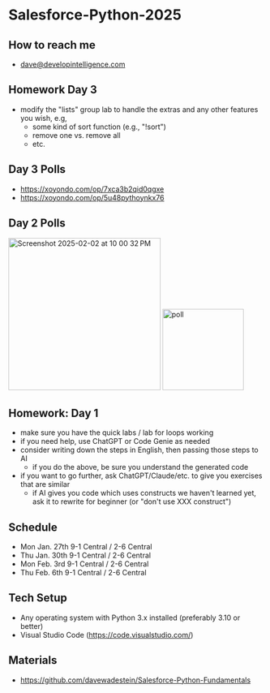# Salesforce-Python-2025

## How to reach me
* dave@developintelligence.com

## Homework Day 3 
* modify the "lists" group lab to handle the extras and any other features you wish, e.g,
  * some kind of sort function (e.g., "!sort")
  * remove one vs. remove all
  * etc.

## Day 3 Polls
* https://xoyondo.com/op/7xca3b2qid0qgxe
* https://xoyondo.com/op/5u48pythoynkx76

## Day 2 Polls
<img width="300" alt="Screenshot 2025-02-02 at 10 00 32 PM" src="https://github.com/user-attachments/assets/4c34d739-e0ff-48ae-9a0c-c40c5762bed7" />

<img width="160" alt="poll" src="https://github.com/user-attachments/assets/7e4bfb31-bee3-487c-9b6d-586fd5a62455" />


## Homework: Day 1
* make sure you have the quick labs / lab for loops working
* if you need help, use ChatGPT or Code Genie as needed
* consider writing down the steps in English, then passing those steps to AI
   * if you do the above, be sure you understand the generated code
* if you want to go further, ask ChatGPT/Claude/etc. to give you exercises that are similar
   * if AI gives you code which uses constructs we haven't learned yet, ask it to rewrite for beginner (or "don't use XXX construct")

## Schedule
* Mon Jan. 27th 9-1 Central / 2-6 Central
* Thu Jan. 30th 9-1 Central / 2-6 Central
* Mon Feb. 3rd 9-1 Central / 2-6 Central
* Thu Feb. 6th 9-1 Central / 2-6 Central

## Tech Setup
* Any operating system with Python 3.x installed (preferably 3.10 or better)
* Visual Studio Code (https://code.visualstudio.com/)

## Materials
* https://github.com/davewadestein/Salesforce-Python-Fundamentals
